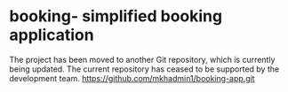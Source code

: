 # booking- simplified booking application
The project has been moved to another Git repository, which is currently being updated. The current repository has ceased to be supported by the development team.
https://github.com/mkhadmin1/booking-app.git
